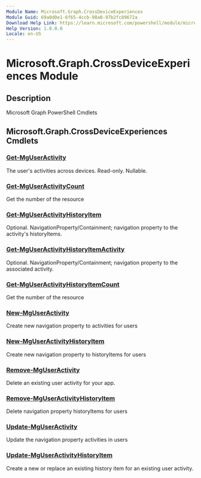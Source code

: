 ```yaml
---
Module Name: Microsoft.Graph.CrossDeviceExperiences
Module Guid: 69a0d0e1-6f65-4ccb-98a0-97b2fc89672a
Download Help Link: https://learn.microsoft.com/powershell/module/microsoft.graph.crossdeviceexperiences
Help Version: 1.0.0.0
Locale: en-US
---
```


# Microsoft.Graph.CrossDeviceExperiences Module
## Description
Microsoft Graph PowerShell Cmdlets

## Microsoft.Graph.CrossDeviceExperiences Cmdlets
### [Get-MgUserActivity](Get-MgUserActivity.md)
The user's activities across devices.
Read-only.
Nullable.

### [Get-MgUserActivityCount](Get-MgUserActivityCount.md)
Get the number of the resource

### [Get-MgUserActivityHistoryItem](Get-MgUserActivityHistoryItem.md)
Optional.
NavigationProperty/Containment; navigation property to the activity's historyItems.

### [Get-MgUserActivityHistoryItemActivity](Get-MgUserActivityHistoryItemActivity.md)
Optional.
NavigationProperty/Containment; navigation property to the associated activity.

### [Get-MgUserActivityHistoryItemCount](Get-MgUserActivityHistoryItemCount.md)
Get the number of the resource

### [New-MgUserActivity](New-MgUserActivity.md)
Create new navigation property to activities for users

### [New-MgUserActivityHistoryItem](New-MgUserActivityHistoryItem.md)
Create new navigation property to historyItems for users

### [Remove-MgUserActivity](Remove-MgUserActivity.md)
Delete an existing user activity for your app.

### [Remove-MgUserActivityHistoryItem](Remove-MgUserActivityHistoryItem.md)
Delete navigation property historyItems for users

### [Update-MgUserActivity](Update-MgUserActivity.md)
Update the navigation property activities in users

### [Update-MgUserActivityHistoryItem](Update-MgUserActivityHistoryItem.md)
Create a new or replace an existing history item for an existing user activity.

